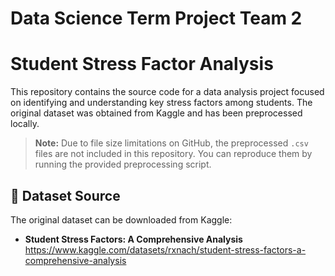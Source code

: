 # Data Science Term Project Team 2

# Student Stress Factor Analysis

This repository contains the source code for a data analysis project focused on identifying and understanding key stress factors among students. The original dataset was obtained from Kaggle and has been preprocessed locally.

> **Note:** Due to file size limitations on GitHub, the preprocessed `.csv` files are not included in this repository. You can reproduce them by running the provided preprocessing script.

## 📂 Dataset Source

The original dataset can be downloaded from Kaggle:

- **Student Stress Factors: A Comprehensive Analysis**  
  https://www.kaggle.com/datasets/rxnach/student-stress-factors-a-comprehensive-analysis
